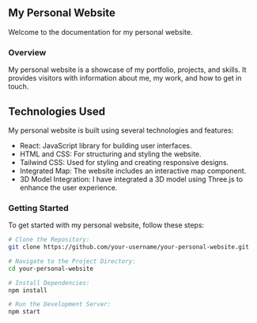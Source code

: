 ## My Personal Website

Welcome to the documentation for my personal website.

### Overview

My personal website is a showcase of my portfolio, projects, and skills. It provides visitors with information about me, my work, and how to get in touch.

## Technologies Used

My personal website is built using several technologies and features:

- React: JavaScript library for building user interfaces.
- HTML and CSS: For structuring and styling the website.
- Tailwind CSS: Used for styling and creating responsive designs.
- Integrated Map: The website includes an interactive map component.
- 3D Model Integration: I have integrated a 3D model using Three.js to enhance the user experience.

### Getting Started

To get started with my personal website, follow these steps:

```bash
# Clone the Repository:
git clone https://github.com/your-username/your-personal-website.git

# Navigate to the Project Directory:
cd your-personal-website

# Install Dependencies:
npm install

# Run the Development Server:
npm start
